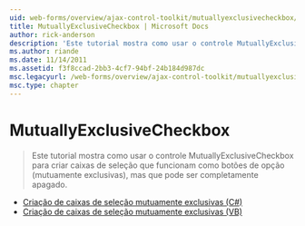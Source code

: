 ```yaml
---
uid: web-forms/overview/ajax-control-toolkit/mutuallyexclusivecheckbox/index
title: MutuallyExclusiveCheckbox | Microsoft Docs
author: rick-anderson
description: 'Este tutorial mostra como usar o controle MutuallyExclusiveCheckbox para criar caixas de seleção que funcionam como botões de opção (mutuamente exclusivas), mas que pode ser...'
ms.author: riande
ms.date: 11/14/2011
ms.assetid: f3f8ccad-2bb3-4cf7-94bf-24b184d987dc
msc.legacyurl: /web-forms/overview/ajax-control-toolkit/mutuallyexclusivecheckbox
msc.type: chapter
---
```

<a name="mutuallyexclusivecheckbox"></a>MutuallyExclusiveCheckbox
====================
> Este tutorial mostra como usar o controle MutuallyExclusiveCheckbox para criar caixas de seleção que funcionam como botões de opção (mutuamente exclusivas), mas que pode ser completamente apagado.


- [Criação de caixas de seleção mutuamente exclusivas (C#)](creating-mutually-exclusive-checkboxes-cs.md)
- [Criação de caixas de seleção mutuamente exclusivas (VB)](creating-mutually-exclusive-checkboxes-vb.md)
